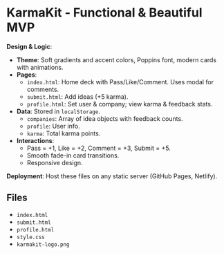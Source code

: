 # KarmaKit - Functional & Beautiful MVP

**Design & Logic**:
- **Theme**: Soft gradients and accent colors, Poppins font, modern cards with animations.
- **Pages**:
  - `index.html`: Home deck with Pass/Like/Comment. Uses modal for comments.
  - `submit.html`: Add ideas (+5 karma).
  - `profile.html`: Set user & company; view karma & feedback stats.
- **Data**: Stored in `localStorage`.
  - `companies`: Array of idea objects with feedback counts.
  - `profile`: User info.
  - `karma`: Total karma points.
- **Interactions**:
  - Pass = +1, Like = +2, Comment = +3, Submit = +5.
  - Smooth fade-in card transitions.
  - Responsive design.

**Deployment**:
Host these files on any static server (GitHub Pages, Netlify).

## Files
- `index.html`
- `submit.html`
- `profile.html`
- `style.css`
- `karmakit-logo.png`
